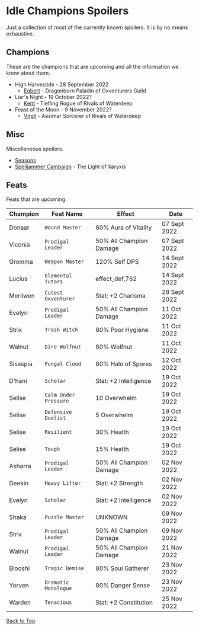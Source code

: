 # Idle Champions Spoilers
Just a collection of most of the currently known spoilers. It is by no means exhaustive.

## Champions
These are the champions that are upcoming and all the information we know about them.

* High Harvestide - 28 September 2022
  * [Egbert](egbert.md) - Dragonborn Paladin of Oxventurers Guild
* Liar's Night - 19 October 2022?
  * [Kent](kent.md) - Tiefling Rogue of Rivals of Waterdeep
* Feast of the Moon - 9 November 2022?
  * [Virgil](virgil.md) - Aasimar Sorcerer of Rivals of Waterdeep

## Misc
Miscellaneous spoilers.

* [Seasons](seasons.md)
* [Spelljammer Campaign](spelljammer.md) - The Light of Xaryxis

## Feats
Feats that are upcoming.

| Champion | Feat Name | Effect | Date |
|---|---|---|---|
| Donaar | `Wound Master` | 60% Aura of Vitality | 07 Sept 2022 |
| Viconia | `Prodigal Leader` | 50% All Champion Damage | 07 Sept 2022 |
| Gromma | `Weapon Master` | 120% Self DPS | 14 Sept 2022 |
| Lucius | `Elemental Tutors` | effect_def,762 | 14 Sept 2022 |
| Merilwen | `Cutest Oxventurer` | Stat: +2 Charisma | 28 Sept 2022 |
| Evelyn | `Prodigal Leader` | 50% All Champion Damage | 11 Oct 2022 |
| Strix | `Trash Witch` | 80% Poor Hygiene | 11 Oct 2022 |
| Walnut | `Dire Wolfnut` | 80% Wolfnut | 11 Oct 2022 |
| Sisaspia | `Fungal Cloud` | 80% Halo of Spores | 12 Oct 2022 |
| D'hani | `Scholar` | Stat: +2 Intelligence | 19 Oct 2022 |
| Selise | `Calm Under Pressure` | 10 Overwhelm | 19 Oct 2022 |
| Selise | `Defensive Duelist` | 5 Overwhelm | 19 Oct 2022 |
| Selise | `Resilient` | 30% Health | 19 Oct 2022 |
| Selise | `Tough` | 15% Health | 19 Oct 2022 |
| Asharra | `Prodigal Leader` | 50% All Champion Damage | 02 Nov 2022 |
| Deekin | `Heavy Lifter` | Stat: +2 Strength | 02 Nov 2022 |
| Evelyn | `Scholar` | Stat: +2 Intelligence | 02 Nov 2022 |
| Shaka | `Puzzle Master` | UNKNOWN | 09 Nov 2022 |
| Strix | `Prodigal Leader` | 50% All Champion Damage | 09 Nov 2022 |
| Walnut | `Prodigal Leader` | 50% All Champion Damage | 21 Nov 2022 |
| Blooshi | `Tragic Demise` | 80% Soul Gatherer | 23 Nov 2022 |
| Yorven | `Dramatic Monologue` | 80% Danger Sense | 23 Nov 2022 |
| Warden | `Tenacious` | Stat: +2 Constitution | 25 Nov 2022 |

[Back to Top](#top)